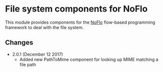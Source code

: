 File system components for NoFlo
=========================

This module provides components for the [NoFlo](http://noflojs.org/) flow-based programming framework to deal with the file system.

## Changes

* 2.0.1 (December 12 2017)
  - Added new PathToMime component for looking up MIME matching a file path
